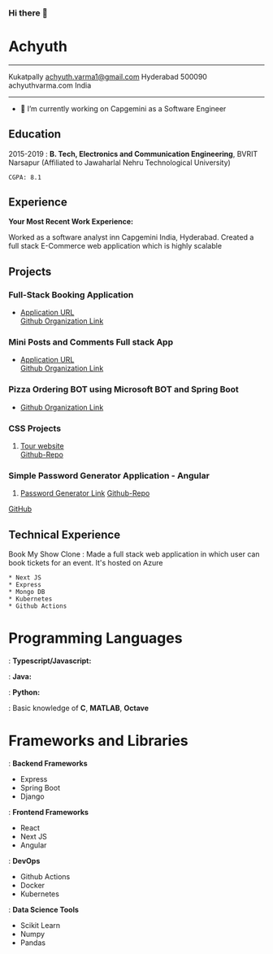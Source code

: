 ### Hi there 👋

<!--
**Varma-PA/Varma-PA** is a ✨ _special_ ✨ repository because its `README.md` (this file) appears on your GitHub profile.

Here are some ideas to get you started:

- 🔭 I’m currently working on ...
- 🌱 I’m currently learning ...
- 👯 I’m looking to collaborate on ...
- 🤔 I’m looking for help with ...
- 💬 Ask me about ...
- 📫 How to reach me: ...
- 😄 Pronouns: ...
- ⚡ Fun fact: ...
-->

# Achyuth

---

Kukatpally achyuth.varma1@gmail.com
Hyderabad 500090 achyuthvarma.com
India

---

- 🔭 I’m currently working on Capgemini as a Software Engineer

## Education

2015-2019
: **B. Tech, Electronics and Communication Engineering**,
BVRIT Narsapur (Affiliated to Jawaharlal Nehru Technological University)

    CGPA: 8.1

## Experience

**Your Most Recent Work Experience:**

Worked as a software analyst inn Capgemini India, Hyderabad. Created a full stack E-Commerce web application which is highly scalable

<!--
* First item

* Item with [link](http://www.example.com). Links will work both in
  the html and pdf versions. -->

<!-- **That Other Job You Had**

Also with a short description. -->

## Projects

### Full-Stack Booking Application

- [Application URL]()\
  [Github Organization Link](https://github.com/ticketing-software)

### Mini Posts and Comments Full stack App

- [Application URL]()\
  [Github Organization Link](https://github.com/custom-posts-comments-app)

### Pizza Ordering BOT using Microsoft BOT and Spring Boot

- [Github Organization Link](https://github.com/Pizza-Bot)

### CSS Projects

1. [Tour website](https://varma-pa.github.io/Advanced-CSS/)\
   [Github-Repo](https://github.com/Varma-PA/Advanced-CSS)

### Simple Password Generator Application - Angular
1. [Password Generator Link](https://password-generator-pink-pi.vercel.app/)
   [Github-Repo](https://github.com/Varma-PA/Simple-Angular-Password-Generator)

[GitHub](http://github.com)

## Technical Experience

Book My Show Clone
: Made a full stack web application in which user can book tickets for an event. It's hosted on Azure

    * Next JS
    * Express
    * Mongo DB
    * Kubernetes
    * Github Actions

<!-- Open Source
:   List open source contributions here, perhaps placing emphasis on
    the project names, for example the **Linux Kernel**, where you
    implemented multithreading over a long weekend, or **node.js**
    (with [link](http://nodejs.org)) which was actually totally
    your idea... -->

# Programming Languages

: **Typescript/Javascript:**

: **Java:**

: **Python:**

: Basic knowledge of **C**, **MATLAB**, **Octave**

[ref]: https://github.com/Varma-PA

# Frameworks and Libraries

: **Backend Frameworks**

- Express
- Spring Boot
- Django

: **Frontend Frameworks**

- React
- Next JS
- Angular

: **DevOps**

- Github Actions
- Docker
- Kubernetes

: **Data Science Tools**

- Scikit Learn
- Numpy
- Pandas
